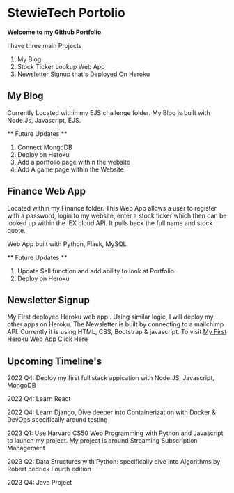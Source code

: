 # StewieTech Portolio

<b> Welcome to my Github Portfolio </b>

I have three main Projects
1) My Blog
2) Stock Ticker Lookup Web App 
3) Newsletter Signup that's Deployed On Heroku

<h2> My Blog </h2>
Currently Located within my EJS challenge folder.
My Blog is built with Node.Js, Javascript, EJS.

** Future Updates **
1) Connect MongoDB 
2) Deploy on Heroku
3) Add a portfolio page within the website
4) Add A game page within the Website


<h2> Finance Web App </h2>
Located within my Finance folder. This Web App allows a user to register with a password, login to my website, enter a stock ticker which then can be looked up within the IEX cloud API. It pulls back the full name and stock quote. 

Web App built with Python, Flask, MySQL 

** Future Updates **
1) Update Sell function and add ability to look at Portfolio
2) Deploy on Heroku


<h2> Newsletter Signup </h2>

My First deployed Heroku web app . Using similar logic, I will deploy my other apps on Heroku. The Newsletter is built by connecting to a mailchimp API. Currently it is using HTML, CSS, Bootstrap & javascript. To visit 
<a href="https://vast-plains-87636.herokuapp.com/?fbclid=IwAR08qF36XZXBIIu2Zua6UduX0sjp-CqG5NhLqaIgDHVEyfMkQbcuq4Xmwdc">My First Heroku Web App Click Here</a>

<h2> Upcoming Timeline's </h2>
<p>
2022 Q4: Deploy my first full stack appication with Node.JS, Javascript, MongoDB

2022 Q4: Learn React

2022 Q4: Learn Django, Dive deeper into Containerization with Docker & DevOps specifically around testing

2023 Q1: Use Harvard CS50 Web Programming with Python and Javascript to launch my project. My project is around Streaming Subscription Management

2023 Q2: Data Structures with Python: specifically dive into Algorithms by Robert cedrick Fourth edition
  
2023 Q4: Java Project
</p>



